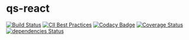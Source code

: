 # qs-react
[![Build Status](https://travis-ci.com/RafaelDiasSilveira/qs-react.svg?branch=master)](https://travis-ci.com/RafaelDiasSilveira/qs-react)
[![CII Best Practices](https://bestpractices.coreinfrastructure.org/projects/1839/badge)](https://bestpractices.coreinfrastructure.org/projects/1839)
[![Codacy Badge](https://api.codacy.com/project/badge/Grade/462486d874a14f1d9fd13e99431e63d4)](https://www.codacy.com/app/RafaelDiasSilveira/qs-react?utm_source=github.com&amp;utm_medium=referral&amp;utm_content=RafaelDiasSilveira/qs-react&amp;utm_campaign=Badge_Grade)
[![Coverage Status](https://coveralls.io/repos/github/RafaelDiasSilveira/qs-react/badge.svg?branch=master)](https://coveralls.io/github/RafaelDiasSilveira/qs-react?branch=master)
[![dependencies Status](https://david-dm.org/RafaelDiasSilveira/qs-react/status.svg)](https://david-dm.org/RafaelDiasSilveira/qs-react)
